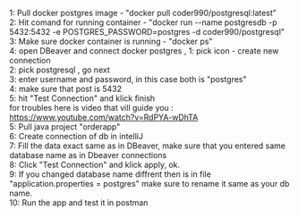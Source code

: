1: Pull docker postgres image - "docker pull coder990/postgresql:latest"
</br>
2: Hit comand for running container - "docker run --name postgresdb -p 5432:5432 -e POSTGRES_PASSWORD=postgres -d coder990/postgresql"
</br>
3: Make sure docker container is running - "docker ps"
</br>
4: open DBeaver and connect docker postgres ,
                                            1: pick icon - create new connection 
                                            </br>
                                            2: pick postgresql , go next
                                            </br>
                                            3: enter username and password, in this case both is "postgres"
                                            </br>
                                            4: make sure that post is 5432
                                            </br>
                                            5: hit "Test Connection" and klick finish
                                            </br>
                                            for troubles here is video that vill guide you : https://www.youtube.com/watch?v=RdPYA-wDhTA
</br>
5: Pull java project "orderapp"
</br>
6: Create connection of db in intelliJ
</br>
7: Fill the data exact same as in DBeaver, make sure that you entered same database name as in Dbeaver connections
</br>
8: Click "Test Connection" and klick apply, ok.
</br>
9: If you changed database name diffrent then is in file "application.properties = postgres" make sure to rename it same as your db name.
</br>
10: Run the app and test it in postman

